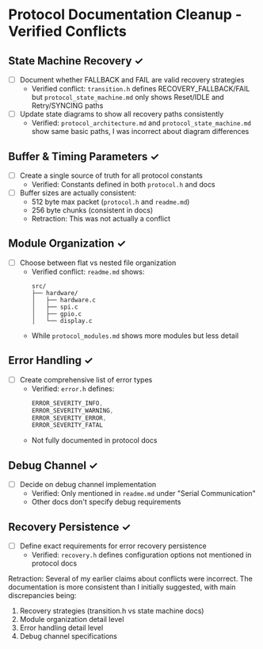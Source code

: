# Protocol Documentation Cleanup - Verified Conflicts

## State Machine Recovery ✓
- [ ] Document whether FALLBACK and FAIL are valid recovery strategies
  - Verified conflict: `transition.h` defines RECOVERY_FALLBACK/FAIL but `protocol_state_machine.md` only shows Reset/IDLE and Retry/SYNCING paths
- [ ] Update state diagrams to show all recovery paths consistently
  - Verified: `protocol_architecture.md` and `protocol_state_machine.md` show same basic paths, I was incorrect about diagram differences

## Buffer & Timing Parameters ✓ 
- [ ] Create a single source of truth for all protocol constants
  - Verified: Constants defined in both `protocol.h` and docs
- [ ] Buffer sizes are actually consistent:
  - 512 byte max packet (`protocol.h` and `readme.md`)
  - 256 byte chunks (consistent in docs)
  - Retraction: This was not actually a conflict

## Module Organization ✓
- [ ] Choose between flat vs nested file organization
  - Verified conflict: `readme.md` shows:
    ```
    src/
    ├── hardware/           
    │   ├── hardware.c     
    │   ├── spi.c         
    │   ├── gpio.c        
    │   └── display.c     
    ```
  - While `protocol_modules.md` shows more modules but less detail

## Error Handling ✓
- [ ] Create comprehensive list of error types
  - Verified: `error.h` defines:
    ```c
    ERROR_SEVERITY_INFO,
    ERROR_SEVERITY_WARNING,
    ERROR_SEVERITY_ERROR,
    ERROR_SEVERITY_FATAL
    ```
  - Not fully documented in protocol docs

## Debug Channel ✓
- [ ] Decide on debug channel implementation
  - Verified: Only mentioned in `readme.md` under "Serial Communication"
  - Other docs don't specify debug requirements

## Recovery Persistence ✓
- [ ] Define exact requirements for error recovery persistence
  - Verified: `recovery.h` defines configuration options not mentioned in protocol docs

Retraction: Several of my earlier claims about conflicts were incorrect. The documentation is more consistent than I initially suggested, with main discrepancies being:
1. Recovery strategies (transition.h vs state machine docs)
2. Module organization detail level
3. Error handling detail level
4. Debug channel specifications